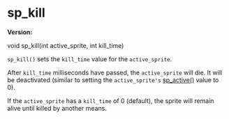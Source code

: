 # sp_kill

**Version:** <VersionInfo dink="" standalone />&nbsp;<VersionInfo freedink="" standalone />&nbsp;<VersionInfo dinkhd="" standalone />&nbsp;<VersionInfo yedink="" standalone />

<Prototype>void sp_kill(int active_sprite, int kill_time)</Prototype>

`sp_kill()` sets the `kill_time` value for the `active_sprite`.

After `kill_time` milliseconds have passed, the `active_sprite` will die. It will be deactivated (similar to setting the `active_sprite's` [sp_active()](./sp-active.md) value to 0).

If the `active_sprite` has a `kill_time` of 0 (default), the sprite will remain alive until killed by another means.

